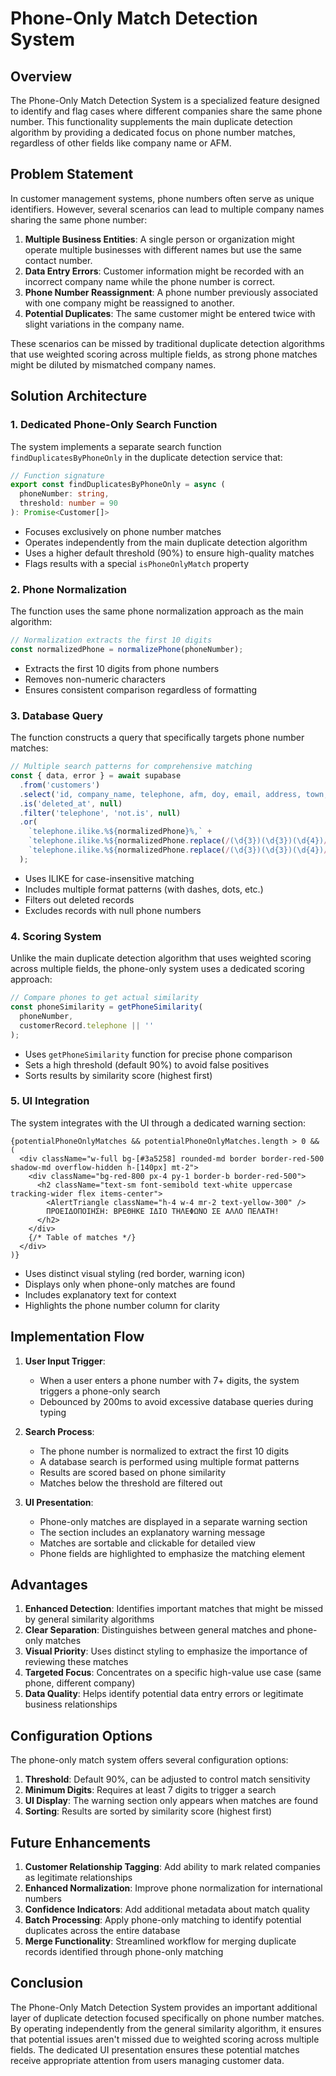 # Phone-Only Match Detection System

## Overview
The Phone-Only Match Detection System is a specialized feature designed to identify and flag cases where different companies share the same phone number. This functionality supplements the main duplicate detection algorithm by providing a dedicated focus on phone number matches, regardless of other fields like company name or AFM.

## Problem Statement
In customer management systems, phone numbers often serve as unique identifiers. However, several scenarios can lead to multiple company names sharing the same phone number:

1. **Multiple Business Entities**: A single person or organization might operate multiple businesses with different names but use the same contact number.
2. **Data Entry Errors**: Customer information might be recorded with an incorrect company name while the phone number is correct.
3. **Phone Number Reassignment**: A phone number previously associated with one company might be reassigned to another.
4. **Potential Duplicates**: The same customer might be entered twice with slight variations in the company name.

These scenarios can be missed by traditional duplicate detection algorithms that use weighted scoring across multiple fields, as strong phone matches might be diluted by mismatched company names.

## Solution Architecture

### 1. Dedicated Phone-Only Search Function
The system implements a separate search function `findDuplicatesByPhoneOnly` in the duplicate detection service that:

```typescript
// Function signature
export const findDuplicatesByPhoneOnly = async (
  phoneNumber: string,
  threshold: number = 90
): Promise<Customer[]>
```

- Focuses exclusively on phone number matches
- Operates independently from the main duplicate detection algorithm
- Uses a higher default threshold (90%) to ensure high-quality matches
- Flags results with a special `isPhoneOnlyMatch` property

### 2. Phone Normalization
The function uses the same phone normalization approach as the main algorithm:

```typescript
// Normalization extracts the first 10 digits
const normalizedPhone = normalizePhone(phoneNumber);
```

- Extracts the first 10 digits from phone numbers
- Removes non-numeric characters
- Ensures consistent comparison regardless of formatting

### 3. Database Query
The function constructs a query that specifically targets phone number matches:

```typescript
// Multiple search patterns for comprehensive matching
const { data, error } = await supabase
  .from('customers')
  .select('id, company_name, telephone, afm, doy, email, address, town, postal_code, deleted')
  .is('deleted_at', null)
  .filter('telephone', 'not.is', null)
  .or(
    `telephone.ilike.%${normalizedPhone}%,` +
    `telephone.ilike.%${normalizedPhone.replace(/(\d{3})(\d{3})(\d{4})/, '$1-$2-$3')}%,` +
    `telephone.ilike.%${normalizedPhone.replace(/(\d{3})(\d{3})(\d{4})/, '$1.$2.$3')}%`
  );
```

- Uses ILIKE for case-insensitive matching
- Includes multiple format patterns (with dashes, dots, etc.)
- Filters out deleted records
- Excludes records with null phone numbers

### 4. Scoring System
Unlike the main duplicate detection algorithm that uses weighted scoring across multiple fields, the phone-only system uses a dedicated scoring approach:

```typescript
// Compare phones to get actual similarity
const phoneSimilarity = getPhoneSimilarity(
  phoneNumber, 
  customerRecord.telephone || ''
);
```

- Uses `getPhoneSimilarity` function for precise phone comparison
- Sets a high threshold (default 90%) to avoid false positives
- Sorts results by similarity score (highest first)

### 5. UI Integration
The system integrates with the UI through a dedicated warning section:

```tsx
{potentialPhoneOnlyMatches && potentialPhoneOnlyMatches.length > 0 && (
  <div className="w-full bg-[#3a5258] rounded-md border border-red-500 shadow-md overflow-hidden h-[140px] mt-2">
    <div className="bg-red-800 px-4 py-1 border-b border-red-500">
      <h2 className="text-sm font-semibold text-white uppercase tracking-wider flex items-center">
        <AlertTriangle className="h-4 w-4 mr-2 text-yellow-300" />
        ΠΡΟΕΙΔΟΠΟΙΗΣΗ: ΒΡΕΘΗΚΕ ΙΔΙΟ ΤΗΛΕΦΩΝΟ ΣΕ ΑΛΛΟ ΠΕΛΑΤΗ!
      </h2>
    </div>
    {/* Table of matches */}
  </div>
)}
```

- Uses distinct visual styling (red border, warning icon)
- Displays only when phone-only matches are found
- Includes explanatory text for context
- Highlights the phone number column for clarity

## Implementation Flow

1. **User Input Trigger**:
   - When a user enters a phone number with 7+ digits, the system triggers a phone-only search
   - Debounced by 200ms to avoid excessive database queries during typing

2. **Search Process**:
   - The phone number is normalized to extract the first 10 digits
   - A database search is performed using multiple format patterns
   - Results are scored based on phone similarity
   - Matches below the threshold are filtered out

3. **UI Presentation**:
   - Phone-only matches are displayed in a separate warning section
   - The section includes an explanatory warning message
   - Matches are sortable and clickable for detailed view
   - Phone fields are highlighted to emphasize the matching element

## Advantages

1. **Enhanced Detection**: Identifies important matches that might be missed by general similarity algorithms
2. **Clear Separation**: Distinguishes between general matches and phone-only matches
3. **Visual Priority**: Uses distinct styling to emphasize the importance of reviewing these matches
4. **Targeted Focus**: Concentrates on a specific high-value use case (same phone, different company)
5. **Data Quality**: Helps identify potential data entry errors or legitimate business relationships

## Configuration Options

The phone-only match system offers several configuration options:

1. **Threshold**: Default 90%, can be adjusted to control match sensitivity
2. **Minimum Digits**: Requires at least 7 digits to trigger a search
3. **UI Display**: The warning section only appears when matches are found
4. **Sorting**: Results are sorted by similarity score (highest first)

## Future Enhancements

1. **Customer Relationship Tagging**: Add ability to mark related companies as legitimate relationships
2. **Enhanced Normalization**: Improve phone normalization for international numbers
3. **Confidence Indicators**: Add additional metadata about match quality
4. **Batch Processing**: Apply phone-only matching to identify potential duplicates across the entire database
5. **Merge Functionality**: Streamlined workflow for merging duplicate records identified through phone-only matching

## Conclusion

The Phone-Only Match Detection System provides an important additional layer of duplicate detection focused specifically on phone number matches. By operating independently from the general similarity algorithm, it ensures that potential issues aren't missed due to weighted scoring across multiple fields. The dedicated UI presentation ensures these potential matches receive appropriate attention from users managing customer data. 